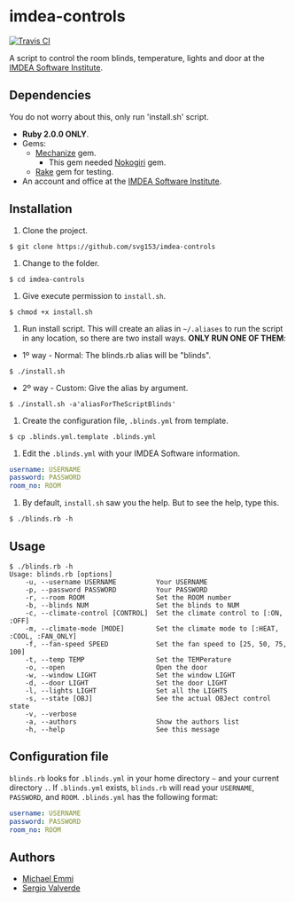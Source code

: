 imdea-controls
==============
<p align="left">
    <a href="https://travis-ci.org/svg153/imdea-controls">
        <img src="https://travis-ci.org/svg153/imdea-controls.svg?branch=dev" alt="Travis CI">
    </a>
</p>

A script to control the room blinds, temperature, lights and door at the [IMDEA Software Institute](http://www.software.imdea.org).


Dependencies
------------
You do not worry about this, only run 'install.sh' script.

* **Ruby 2.0.0 ONLY**.
* Gems:
  * [Mechanize](http://mechanize.rubyforge.org/) gem.
    * This gem needed [Nokogiri](http://www.nokogiri.org/) gem.
  * [Rake](https://ruby.github.io/rake/) gem for testing.
* An account and office at the [IMDEA Software Institute](http://www.software.imdea.org).


Installation
------------
1. Clone the project.
```shell
$ git clone https://github.com/svg153/imdea-controls
```
1. Change to the folder.
```shell
$ cd imdea-controls
```
1. Give execute permission to `install.sh`.
```shell
$ chmod +x install.sh
```
1. Run install script. This will create an alias in `~/.aliases` to run the script in any location, so there are two install ways. **ONLY RUN ONE OF THEM**:
  * 1º way - Normal: The blinds.rb alias will be "blinds".
  ```shell
  $ ./install.sh
  ```
  * 2º way - Custom: Give the alias by argument.
  ```shell
  $ ./install.sh -a'aliasForTheScriptBlinds'
  ```
1. Create the configuration file, `.blinds.yml` from template.
```shell
$ cp .blinds.yml.template .blinds.yml
```
1. Edit the `.blinds.yml` with your IMDEA Software information.
```yml
username: USERNAME
password: PASSWORD
room_no: ROOM
```
1. By default, `install.sh` saw you the help. But to see the help, type this.
```shell
$ ./blinds.rb -h
```

Usage
-----
```
$ ./blinds.rb -h
Usage: blinds.rb [options]
    -u, --username USERNAME          Your USERNAME
    -p, --password PASSWORD          Your PASSWORD
    -r, --room ROOM                  Set the ROOM number
    -b, --blinds NUM                 Set the blinds to NUM
    -c, --climate-control [CONTROL]  Set the climate control to [:ON, :OFF]
    -m, --climate-mode [MODE]        Set the climate mode to [:HEAT, :COOL, :FAN_ONLY]
    -f, --fan-speed SPEED            Set the fan speed to [25, 50, 75, 100]
    -t, --temp TEMP                  Set the TEMPerature
    -o, --open                       Open the door
    -w, --window LIGHT               Set the window LIGHT
    -d, --door LIGHT                 Set the door LIGHT
    -l, --lights LIGHT               Set all the LIGHTS
    -s, --state [OBJ]                See the actual OBJect control state
    -v, --verbose
    -a, --authors                    Show the authors list
    -h, --help                       See this message
```


Configuration file
------------------

`blinds.rb` looks for `.blinds.yml` in your home directory `~` and your current directory `.`.  If `.blinds.yml` exists, `blinds.rb` will read your `USERNAME`, `PASSWORD`, and `ROOM`.  `.blinds.yml` has the following format:

```yml
username: USERNAME
password: PASSWORD
room_no: ROOM
```

Authors
-------
* [Michael Emmi](https://github.com/michael-emmi)
* [Sergio Valverde](https://github.com/svg153)
